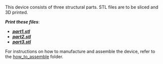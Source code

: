 This device consists of three structural parts. STL files are to be sliced and 3D printed.

***Print these files***:
- ***[part1.stl](https://github.com/ncan33/DATAA-2019/blob/master/cad_files/DATAA_part1.stl)***
- ***[part2.stl](https://github.com/ncan33/DATAA-2019/blob/master/cad_files/DATAA_part2.stl)***
- ***[part3.stl](https://github.com/ncan33/DATAA-2019/blob/master/cad_files/DATAA_part3.stl)***

For instructions on how to manufacture and assemble the device, refer to the [how_to_assemble](https://github.com/ncan33/DATAA-2019/tree/master/how_to_assemble) folder.


<a rel="license" href="http://creativecommons.org/licenses/by-nc-sa/4.0/">
